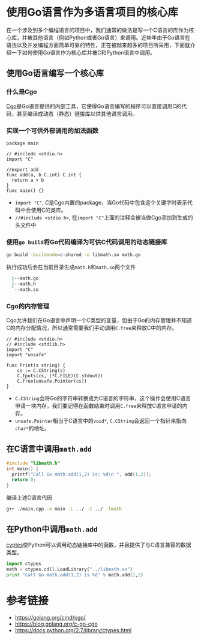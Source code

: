 # 使用Go语言作为多语言项目的核心库
在一个涉及到多个编程语言的项目中，我们通常的做法是写一个C语言的库作为核心库，并被其他语言（例如Python或者Go语言）来调用。近些年由于Go语言在语法以及并发编程方面简单可靠的特性，正在被越来越多的项目所采用，下面就介绍一下如何使用Go语言作为核心库并被C和Python语言中调用。

## 使用Go语言编写一个核心库
### 什么是Cgo
  [Cgo](https://golang.org/cmd/cgo/)是Go语言提供的内部工具，它使得Go语言编写的程序可以直接调用C的代码，甚至编译成动态（静态）链接库以供其他语言调用。

### 实现一个可供外部调用的加法函数
  ```golang
  package main

  // #include <stdio.h>
  import "C"

  //export add
  func add(a, b C.int) C.int {
  	return a + b
  }
  func main() {}
  ```
  - `import "C"`, *C*是Cgo内置的package，当Go代码中包含这个关键字时表示代码中会使用C的类库。
  - `//#include <stdio.h>`, 在`import "C"`上面的注释会被当做Cgo添加到生成的头文件中

### 使用`go build`将Go代码编译为可供C代码调用的动态链接库
  ```bash
  go build -buildmode=c-shared -o libmath.so math.go
  ```
  执行成功后会在当前目录生成`math.h`和`math.so`两个文件
  ```bash
    |--math.go
    |--math.h
    `--math.so
  ```
### Cgo的内存管理
  Cgo允许我们在Go语言中声明一个C类型的变量，但由于Go的内存管理并不知道C的内存分配情况，所以通常需要我们手动调用`C.free`来释放C中的内存。
  ```golang
  // #include <stdio.h>
  // #include <stdlib.h>
  import "C"
  import "unsafe"

  func Print(s string) {
      cs := C.CString(s)
      C.fputs(cs, (*C.FILE)(C.stdout))
      C.free(unsafe.Pointer(cs))
  }
  ```
  - `C.CString`会将Go的字符串转换成为C语言的字符串，这个操作会使用C语言申请一块内存，我们要记得在函数结束时调用`C.free`来释放C语言申请的内存。
  - `unsafe.Pointer`相当于C语言中的`void*`, `C.CString`会返回一个指针来指向`char*`的地址。
## 在C语言中调用`math.add`
  ```c
  #include "libmath.h"
  int main() {
    printf("Call Go math.add(1,2) is: %d\n ", add(1,2));
    return 0;
  }
  ```
  编译上述C语言代码
  ```bash
  g++ ./main.cpp -o main -L ../ -I ../ -lmath
  ```

## 在Python中调用`math.add`
  [cyptes](https://docs.python.org/2.7/library/ctypes.html)使Python可以调用动态链接库中的函数，并且提供了与C语言兼容的数据类型。
  ```python
  import ctypes
  math = ctypes.cdll.LoadLibrary("../libmath.so")
  print "Call Go math.add(1,2) is %d" % math.add(1,2)
  ```
# 参考链接
- https://golang.org/cmd/cgo/
- https://blog.golang.org/c-go-cgo
- https://docs.python.org/2.7/library/ctypes.html
